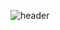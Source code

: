 ![header](https://capsule-render.vercel.app/api?type=waving&color=auto&height=250&section=header&text=heeju%20sim&fontSize=90)
